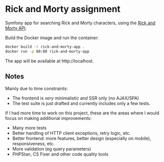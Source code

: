 # Rick and Morty assignment

Symfony app for searching Rick and Morty characters, using the [Rick and Morty API](https://rickandmortyapi.com/).

Build the Docker image and run the container:
```bash
docker build -t rick-and-morty-app .
docker run -p 80:80 rick-and-morty-app
```
The app will be available at http://localhost.

## Notes
Mainly due to time constraints:
- The frontend is _very_ minimalistic and SSR only (no AJAX/SPA)
- The test suite is just drafted and currently includes only a few tests.
 
If I had more time to work on this project, these are the areas where I would focus on making additional improvements:
- Many more tests
- Better handling of HTTP client exceptions, retry logic, etc.
- Better frontend: more features, better design (especially on mobile), responsiveness, etc.
- More validation (eg query parameters)
- PHPStan, CS Fixer and other code quality tools
